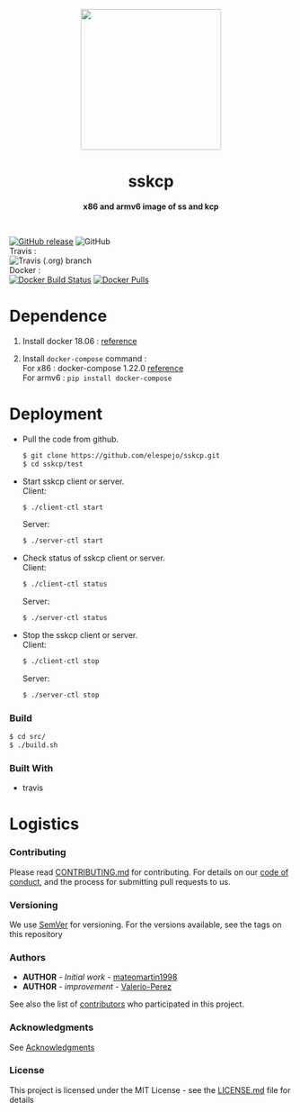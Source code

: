 <p align="center">
  <img width="250" src="https://www.lucidchart.com/publicSegments/view/acf1287b-07f1-4ac9-8efe-a82eec2a9e73/image.png">
</p>

<h1 align="center"> sskcp </h1>
<p align="center">
  <b >x86 and armv6 image of ss and kcp</b>
</p>
<br>

[![GitHub release](https://img.shields.io/github/release/elespejo/sskcp.svg)](https://github.com/elespejo/sskcp/releases)
![GitHub](https://img.shields.io/github/license/elespejo/sskcp.svg)  
Travis :  
![Travis (.org) branch](https://img.shields.io/travis/elespejo/sskcp/master.svg)  
Docker :  
[![Docker Build Status](https://img.shields.io/docker/build/elespejo/sskcp-x86.svg)](https://hub.docker.com/r/elespejo/sskcp-x86/builds/)
[![Docker Pulls](https://img.shields.io/docker/pulls/elespejo/sskcp-x86.svg)](https://hub.docker.com/r/elespejo/sskcp-x86/tags/)

# Dependence

1. Install docker 18.06 : [reference](https://docs.docker.com/install/linux/docker-ce/ubuntu/)

2. Install `docker-compose` command :  
For x86 : docker-compose 1.22.0 [reference](https://docs.docker.com/compose/install/)  
For armv6 : `pip install docker-compose`

# Deployment

  - Pull the code from github.
    ```bash
    $ git clone https://github.com/elespejo/sskcp.git
    $ cd sskcp/test
    ```

  - Start sskcp client or server.  
    Client:
    ```bash
    $ ./client-ctl start
    ```
    Server:
    ```bash
    $ ./server-ctl start
    ```

  - Check status of sskcp client or server.  
    Client:
    ```bash
    $ ./client-ctl status
    ```
    Server:
    ```bash
    $ ./server-ctl status
    ```

  - Stop the sskcp client or server.  
    Client:
    ```bash
    $ ./client-ctl stop
    ```
    Server:
    ```bash
    $ ./server-ctl stop
    ```

### Build

  ```bash
  $ cd src/
  $ ./build.sh
  ```

### Built With
  - travis


# Logistics

### Contributing

Please read [CONTRIBUTING.md](https://github.com/elespejo/sskcp/blob/master/docs/CONTRIBUTING.md) for contributing.
For details on our [code of conduct](https://github.com/elespejo/sskcp/blob/master/docs/CODE_OF_CONDUCT.md), and the process for submitting pull requests to us.

### Versioning

We use [SemVer](http://semver.org/) for versioning. For the versions available, see the tags on this repository

### Authors
* **AUTHOR** - *Initial work* - [mateomartin1998](https://github.com/mateomartin1998)
* **AUTHOR** - *improvement* - [Valerio-Perez](https://github.com/valerio-Perez)

See also the list of [contributors](https://github.com/elespejo/sskcp/graphs/contributors) who participated in this project.

### Acknowledgments

See [Acknowledgments](https://github.com/elespejo/sskcp/blob/master/docs/ACKNOWLEDGMENTS.md)


### License

This project is licensed under the MIT License - see the [LICENSE.md](https://github.com/elespejo/sskcp/blob/master/LICENSE.md) file for details

